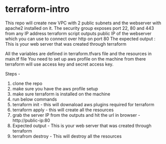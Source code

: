 # terraform-intro
This repo will create new VPC with 2 public subnets and the webserver with apache2 installed on it.
The security group exposes port 22, 80 and 443 from any IP address
terraform script outputs public IP of the webserver which you can use to connect over http on port 80
The expected output : This is your web server that was created through terraform

All the variables are defined in terraform.tfvars file and the resources in main.tf file
You need to set up aws profile on the machine from there terraform will use access key and secret access key.

Steps -
1. clone the repo
2. make sure you have the aws profile setup
3. make sure terraform is installed on the machine
4. run below commands
5. terraform init - this will downaload aws plugins required for terraform
6. terraform apply - this will create all the resources
7. grab the server IP from the outputs and hit the url in browser - http://public-ip:80
8. Expected output - This is your web server that was created through terraform
9. terrafrom destroy - This will destroy all the resources
